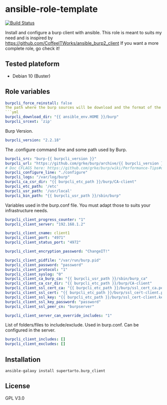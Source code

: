 # ansible-role-template
[![Build Status](https://travis-ci.org/supertarto/ansible-burp-client.svg?branch=master)](https://travis-ci.org/supertarto/ansible-burp-client)

Install and configure a burp client with ansible. This role is meant to suits my need and is inspired by https://github.com/CoffeeITWorks/ansible_burp2_client
If you want a more complete role, go check it!

## Tested plateform
* Debian 10 (Buster)

## Role variables

```yml
burpcli_force_reinstall: false
The path where the burp sources will be download and the format of the archive.
```yml
burpcli_download_dir: "{{ ansible_env.HOME }}/burp"
burpcli_srcext: 'zip'
```
Burp Version.
```yml
burpcli_version: "2.2.18"
```
The .configure command line and some path used by Burp.
```yml
burpcli_src: "burp-{{ burpcli_version }}"
burpcli_url: "https://github.com/grke/burp/archive/{{ burpcli_version }}.{{ burpcli_srcext }}"
# Doc CFLAGS here: https://github.com/grke/burp/wiki/Performance-Tips#optional-compile-time-improvements
burpcli_configure_line: "./configure"
burpcli_logs: "/var/log/burp"
burpcli_ca_csr_dir: "{{ burpcli_etc_path }}/burp/CA-client"
burpcli_etc_path: '/etc'
burpcli_usr_path: '/usr/local'
burpcli_bin_path: "{{ burpcli_usr_path }}/sbin/burp"
```
Variables used in the burp.conf file. You must adapt those to suits your infrastructure needs.
```yml
burpcli_client_progress_counter: "1"
burpcli_client_server: "192.168.1.2"

burpcli_client_cname: client1
burpcli_client_port: "4971"
burpcli_client_status_port: "4972"

burpcli_client_encryption_password: "ChangeIT!"

burpcli_client_pidfile: "/var/run/burp.pid"
burpcli_client_password: "password"
burpcli_client_protocol: "1"
burpcli_client_syslog: "0"
burpcli_client_ca_burp_ca: "{{ burpcli_usr_path }}/sbin/burp_ca"
burpcli_client_ca_csr_dir: "{{ burpcli_etc_path }}/burp/CA-client"
burpcli_client_ssl_cert_ca: "{{ burpcli_etc_path }}/burp/ssl_cert_ca.pem"
burpcli_client_ssl_cert: "{{ burpcli_etc_path }}/burp/ssl_cert-client.pem"
burpcli_client_ssl_key: "{{ burpcli_etc_path }}/burp/ssl_cert-client.key"
burpcli_client_ssl_key_password: "password"
burpcli_client_ssl_peer_cn: "burpserver"

burpcli_client_server_can_override_includes: "1"
```
List of folders/files to include/exclude. Used in burp.conf. Can be configured in the server.
```yml
burpcli_client_includes: []
burpcli_client_excludes: []
```

## Installation
```
ansible-galaxy install supertarto.burp_client
```
## License
GPL V3.0
